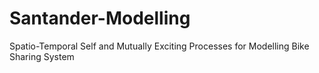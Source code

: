 # Santander-Modelling
Spatio-Temporal Self and Mutually Exciting Processes for Modelling Bike Sharing System
